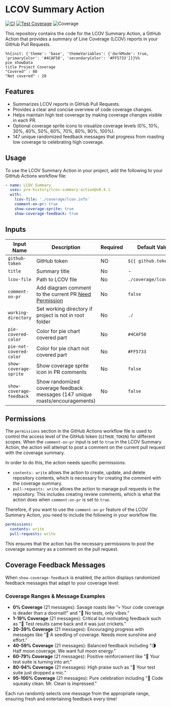 # LCOV Summary Action

[![CI](https://github.com/pre-history/lcov-summary-action/workflows/CI/badge.svg)](https://github.com/pre-history/lcov-summary-action/actions/workflows/ci.yml)
[![Test Coverage](https://github.com/pre-history/lcov-summary-action/workflows/Test%20Coverage%20with%20LCovMan/badge.svg)](https://github.com/pre-history/lcov-summary-action/actions/workflows/test-coverage.yml)
![Coverage](https://img.shields.io/badge/coverage-0%25-red?style=for-the-badge)

This repository contains the code for the LCOV Summary Action, a GitHub Action that provides a summary of Line Coverage (LCOV) reports in your GitHub Pull Requests.

```mermaid
%%{init: {'theme': 'base', 'themeVariables': {'darkMode': true, 'primaryColor': '#4CAF50', 'secondaryColor': '#FF5733'}}}%%
pie showData
title Project Coverage
"Covered" : 80
"Not covered" : 20
```

## Features

- Summarizes LCOV reports in GitHub Pull Requests.
- Provides a clear and concise overview of code coverage changes.
- Helps maintain high test coverage by making coverage changes visible in each PR.
- Optional coverage sprite icons to visualize coverage levels (0%, 10%, 30%, 40%, 50%, 60%, 70%, 80%, 90%, 100%).
- 147 unique randomized feedback messages that progress from roasting low coverage to celebrating high coverage.

## Usage

To use the LCOV Summary Action in your project, add the following to your GitHub Actions workflow file:

```yaml
- name: LCOV Summary
  uses: pre-history/lcov-summary-action@v0.4.1
  with:
    lcov-file: './coverage/lcov.info'
    comment-on-pr: true
    show-coverage-sprite: true
    show-coverage-feedback: true
```

## Inputs

| Input Name              | Description                                                           | Required | Default Value          |
| ----------------------- | --------------------------------------------------------------------- | -------- | ---------------------- |
| `github-token`          | GitHub token                                                          | NO       | `${{ github.token }}`  |
| `title`                 | Summary title                                                         | No       | -                      |
| `lcov-file`             | Path to LCOV file                                                     | No       | `./coverage/lcov.info` |
| `comment-on-pr`         | Add diagram comment to the current PR [Need Permission](#permissions) | No       | `false`                |
| `working-directory`     | Set working directory if project is not in root folder                | No       | `./`                   |
| `pie-covered-color`     | Color for pie chart covered part                                      | No       | `#4CAF50`              |
| `pie-not-covered-color` | Color for pie chart not covered part                                  | No       | `#FF5733`              |
| `show-coverage-sprite`  | Show coverage sprite icon in PR comments                              | No       | `false`                |
| `show-coverage-feedback` | Show randomized coverage feedback messages (147 unique roasts/encouragements) | No | `false` |

## Permissions

The `permissions` section in the GitHub Actions workflow file is used to control the access level of the GitHub token (`GITHUB_TOKEN`) for different scopes. When the `comment-on-pr` input is set to `true` in the LCOV Summary Action, the action will attempt to post a comment on the current pull request with the coverage summary.

In order to do this, the action needs specific permissions:

- `contents: write` allows the action to create, update, and delete repository contents, which is necessary for creating the comment with the coverage summary.
- `pull-requests: write` allows the action to manage pull requests in the repository. This includes creating review comments, which is what the action does when `comment-on-pr` is set to `true`.

Therefore, if you want to use the `comment-on-pr` feature of the LCOV Summary Action, you need to include the following in your workflow file:

```yaml
permissions:
  contents: write
  pull-requests: write
```

This ensures that the action has the necessary permissions to post the coverage summary as a comment on the pull request.

## Coverage Feedback Messages

When `show-coverage-feedback` is enabled, the action displays randomized feedback messages that adapt to your coverage level:

### Coverage Ranges & Message Examples

- **0% Coverage** (21 messages): Savage roasts like "💀 Your code coverage is deader than a doornail!" and "🔮 No tests, only vibes."
- **1-19% Coverage** (21 messages): Critical but motivating feedback such as "🦗 Test results came back and it was just crickets."
- **20-39% Coverage** (21 messages): Encouraging progress with messages like "🌱 A seedling of coverage. Needs more sunshine and effort."
- **40-59% Coverage** (21 messages): Balanced feedback including "🌗 Half moon coverage. We want full moon energy."
- **60-79% Coverage** (21 messages): Positive reinforcement like "🎨 Your test suite is turning into art."
- **80-94% Coverage** (21 messages): High praise such as "🎤 Your test suite just dropped a mic."
- **95-100% Coverage** (21 messages): Pure celebration including "🧼 Code squeaky clean. Mr. Clean is impressed."

Each run randomly selects one message from the appropriate range, ensuring fresh and entertaining feedback every time!
